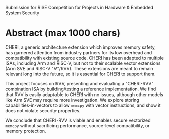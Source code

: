 Submission for RISE Competition for Projects in Hardware & Embedded System Security

# Abstract (max 1000 chars)
CHERI, a generic architecture extension which improves memory safety, has garnered attention from industry partners for its low overhead and compatibility with existing source code. CHERI has been adapted to multiple ISAs, including Arm and RISC-V, but not to their scalable vector extensions (Arm SVE and RISC-V "V"/RVV). These extensions are meant to remain relevant long into the future, so it is essential for CHERI to support them.

This project focuses on RVV, presenting and evaluating a "CHERI-RVV" combination ISA by building/testing a reference implementation. We find that RVV is easily adaptable to CHERI with no issues, although other models like Arm SVE may require more investigation. We explore storing capabilities-in-vectors to allow `memcpy` with vector instructions, and show it does not violate security properties.

We conclude that CHERI-RVV is viable and enables secure vectorized `memcpy` without sacrificing performance, source-level compatibility, or memory protection.
